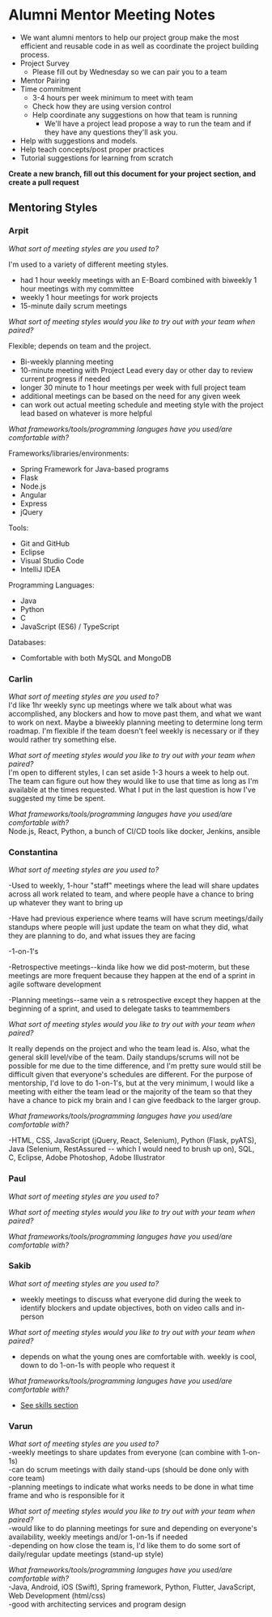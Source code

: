 # Alumni Mentor Meeting Notes

* We want alumni mentors to help our project group make the most efficient and reusable code in as well as coordinate the project building process.
* Project Survey
  * Please fill out by Wednesday so we can pair you to a team
* Mentor Pairing
* Time commitment
  * 3-4 hours per week minimum to meet with team
  * Check how they are using version control
  * Help coordinate any suggestions on how that team is running
    * We'll have a project lead propose a way to run the team and if they have any questions they'll ask you.
* Help with suggestions and models.
 * Help teach concepts/post proper practices
* Tutorial suggestions for learning from scratch

**Create a new branch, fill out this document for your project section, and create a pull request**

## Mentoring Styles

### Arpit

*What sort of meeting styles are you used to?*  

I'm used to a variety of different meeting styles.
- had 1 hour weekly meetings with an E-Board combined with biweekly 1 hour meetings with my committee
- weekly 1 hour meetings for work projects
- 15-minute daily scrum meetings

*What sort of meeting styles would you like to try out with your team when paired?*  

Flexible; depends on team and the project.
- Bi-weekly planning meeting
- 10-minute meeting with Project Lead every day or other day to review current progress if needed
- longer 30 minute to 1 hour meetings per week with full project team
- additional meetings can be based on the need for any given week
- can work out actual meeting schedule and meeting style with the project lead based on whatever is more helpful

*What frameworks/tools/programming languges have you used/are comfortable with?*  

Frameworks/libraries/environments:
- Spring Framework for Java-based programs
- Flask
- Node.js
- Angular
- Express
- jQuery

Tools:
- Git and GitHub
- Eclipse
- Visual Studio Code
- IntelliJ IDEA

Programming Languages:
- Java
- Python
- C
- JavaScript (ES6) / TypeScript

Databases:
- Comfortable with both MySQL and MongoDB

### Carlin

*What sort of meeting styles are you used to?*  
I'd like 1hr weekly sync up meetings where we talk about what was accomplished, any blockers and how to move past them, and what we want to work on next. Maybe a biweekly planning meeting to determine long term roadmap. I'm flexible if the team doesn't feel weekly is necessary or if they would rather try something else.

*What sort of meeting styles would you like to try out with your team when paired?*  
I'm open to different styles, I can set aside 1-3 hours a week to help out. The team can figure out how they would like to use that time as long as I'm available at the times requested. What I put in the last question is how I've suggested my time be spent.

*What frameworks/tools/programming languges have you used/are comfortable with?*  
Node.js, React, Python, a bunch of CI/CD tools like docker, Jenkins, ansible

### Constantina

*What sort of meeting styles are you used to?*

-Used to weekly, 1-hour "staff" meetings where the lead will share updates across all work related to team, and where people have a chance to bring up whatever they want to bring up

-Have had previous experience where teams will have scrum meetings/daily standups where people will just update the team on what they did, what they are planning to do, and what issues they are facing

-1-on-1's

-Retrospective meetings--kinda like how we did post-moterm, but these meetings are more frequent because they happen at the end of a sprint in agile software development

-Planning meetings--same vein a s retrospective except they happen at the beginning of a sprint, and used to delegate tasks to teammembers

*What sort of meeting styles would you like to try out with your team when paired?*

It really depends on the project and who the team lead is. Also, what the general skill level/vibe of the team. Daily standups/scrums will not be possible for me due to the time difference, and I'm pretty sure would still be difficult given that everyone's schedules are different. For the purpose of mentorship, I'd love to do 1-on-1's, but at the very minimum, I would like a meeting with either the team lead or the majority of the team so that they have a chance to pick my brain and I can give feedback to the larger group.

*What frameworks/tools/programming languges have you used/are comfortable with?*

-HTML, CSS, JavaScript (jQuery, React, Selenium), Python (Flask, pyATS), Java (Selenium, RestAssured -- which I would need to brush up on), SQL, C, Eclipse, Adobe Photoshop, Adobe Illustrator

### Paul

*What sort of meeting styles are you used to?*

*What sort of meeting styles would you like to try out with your team when paired?*

*What frameworks/tools/programming languges have you used/are comfortable with?*

### Sakib

*What sort of meeting styles are you used to?*
- weekly meetings to discuss what everyone did during the week to identify blockers and update objectives, both on video calls and in-person

*What sort of meeting styles would you like to try out with your team when paired?*
- depends on what the young ones are comfortable with. weekly is cool, down to do 1-on-1s with people who request it

*What frameworks/tools/programming languges have you used/are comfortable with?*
- [See skills section](https://drive.google.com/file/d/0B2ciTY-dBJClS0loQ2dYRUQzQWc/view)

### Varun

*What sort of meeting styles are you used to?* <br>
-weekly meetings to share updates from everyone (can combine with 1-on-1s) <br>
-can do scrum meetings with daily stand-ups (should be done only with core team) <br>
-planning meetings to indicate what works needs to be done in what time frame and who is responsible for it <br>

*What sort of meeting styles would you like to try out with your team when paired?* <br>
-would like to do planning meetings for sure and depending on everyone's availability, weekly meetings and/or 1-on-1s if needed <br>
-depending on how close the team is, I'd like them to do some sort of daily/regular update meetings (stand-up style) <br>

*What frameworks/tools/programming languges have you used/are comfortable with?* <br>
-Java, Android, iOS (Swift), Spring framework, Python, Flutter, JavaScript, Web Development (html/css) <br>
-good with architecting services and program design <br>
